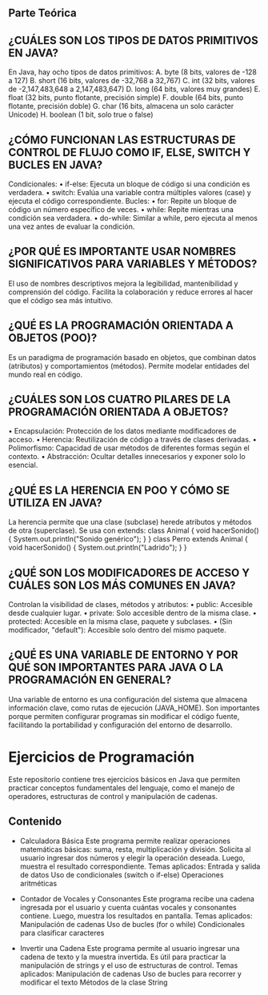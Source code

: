 ## Parte Teórica
## ¿CUÁLES SON LOS TIPOS DE DATOS PRIMITIVOS EN JAVA?
En Java, hay ocho tipos de datos primitivos:
A.	byte (8 bits, valores de -128 a 127)
B.	short (16 bits, valores de -32,768 a 32,767)
C.	int (32 bits, valores de -2,147,483,648 a 2,147,483,647)
D.	long (64 bits, valores muy grandes)
E.	float (32 bits, punto flotante, precisión simple)
F.	double (64 bits, punto flotante, precisión doble)
G.	char (16 bits, almacena un solo carácter Unicode)
H.	boolean (1 bit, solo true o false)

## ¿CÓMO FUNCIONAN LAS ESTRUCTURAS DE CONTROL DE FLUJO COMO IF, ELSE, SWITCH Y BUCLES EN JAVA?
 Condicionales:
•	if-else: Ejecuta un bloque de código si una condición es verdadera.
•	switch: Evalúa una variable contra múltiples valores (case) y ejecuta el código correspondiente.
 Bucles:
•	for: Repite un bloque de código un número específico de veces.
•	while: Repite mientras una condición sea verdadera.
•	do-while: Similar a while, pero ejecuta al menos una vez antes de evaluar la condición.

## ¿POR QUÉ ES IMPORTANTE USAR NOMBRES SIGNIFICATIVOS PARA VARIABLES Y MÉTODOS?
El uso de nombres descriptivos mejora la legibilidad, mantenibilidad y comprensión del código. Facilita la colaboración y reduce errores al hacer que el código sea más intuitivo.

## ¿QUÉ ES LA PROGRAMACIÓN ORIENTADA A OBJETOS (POO)?
Es un paradigma de programación basado en objetos, que combinan datos (atributos) y comportamientos (métodos). Permite modelar entidades del mundo real en código.

## ¿CUÁLES SON LOS CUATRO PILARES DE LA PROGRAMACIÓN ORIENTADA A OBJETOS?
•  Encapsulación: Protección de los datos mediante modificadores de acceso.
•  Herencia: Reutilización de código a través de clases derivadas.
•  Polimorfismo: Capacidad de usar métodos de diferentes formas según el contexto.
•  Abstracción: Ocultar detalles innecesarios y exponer solo lo esencial.

## ¿QUÉ ES LA HERENCIA EN POO Y CÓMO SE UTILIZA EN JAVA?
  La herencia permite que una clase (subclase) herede atributos y métodos de otra   (superclase).
Se usa con extends:
class Animal { void hacerSonido() { System.out.println("Sonido genérico"); } }
class Perro extends Animal { void hacerSonido() { System.out.println("Ladrido"); } }

## ¿QUÉ SON LOS MODIFICADORES DE ACCESO Y CUÁLES SON LOS MÁS COMUNES EN JAVA?
   Controlan la visibilidad de clases, métodos y atributos: 
•	public: Accesible desde cualquier lugar.
•	private: Solo accesible dentro de la misma clase.
•	protected: Accesible en la misma clase, paquete y subclases.
•	(Sin modificador, "default"): Accesible solo dentro del mismo paquete.

## ¿QUÉ ES UNA VARIABLE DE ENTORNO Y POR QUÉ SON IMPORTANTES PARA JAVA O LA PROGRAMACIÓN EN GENERAL?
Una variable de entorno es una configuración del sistema que almacena información clave, como rutas de ejecución (JAVA_HOME). Son importantes porque permiten configurar programas sin modificar el código fuente, facilitando la portabilidad y configuración del entorno de desarrollo.

# Ejercicios de Programación
Este repositorio contiene tres ejercicios básicos en Java que permiten practicar conceptos fundamentales del lenguaje, como el manejo de operadores, estructuras de control y manipulación de cadenas.
## Contenido

- Calculadora Básica
  Este programa permite realizar operaciones matemáticas básicas: suma, resta, multiplicación y división. Solicita al usuario ingresar dos números y elegir la operación deseada. Luego, muestra el resultado correspondiente.
Temas aplicados:
Entrada y salida de datos
Uso de condicionales (switch o if-else)
Operaciones aritméticas

- Contador de Vocales y Consonantes
  Este programa recibe una cadena ingresada por el usuario y cuenta cuántas vocales y consonantes contiene. Luego, muestra los resultados en pantalla.
Temas aplicados:
Manipulación de cadenas
Uso de bucles (for o while)
Condicionales para clasificar caracteres

- Invertir una Cadena
  Este programa permite al usuario ingresar una cadena de texto y la muestra invertida. Es útil para practicar la manipulación de strings y el uso de estructuras de control.
Temas aplicados:
Manipulación de cadenas
Uso de bucles para recorrer y modificar el texto
Métodos de la clase String
